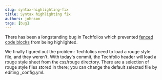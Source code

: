 ```yaml
---
slug: syntax-highlighting-fix
title: Syntax highlighting fix
authors: johnson
tags: [bug]
---
```


There has been a longstanding bug in Techfolios which prevented [fenced code blocks](https://help.github.com/articles/creating-and-highlighting-code-blocks/) from being highlighted.

We finally figured out the problem: Techfolios need to load a rouge style file, and they weren't. With today's commit, the Techfolio header will load a rouge style sheet from the css/rouge directory.  There are a selection of rouge style files stored in there; you can change the default selected file by editing _config.yml. 
